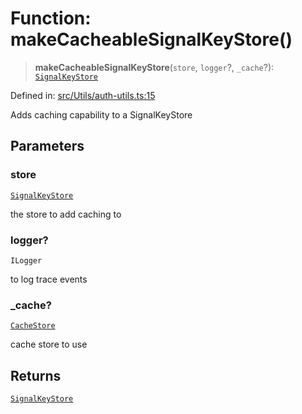 # Function: makeCacheableSignalKeyStore()

> **makeCacheableSignalKeyStore**(`store`, `logger`?, `_cache`?): [`SignalKeyStore`](../type-aliases/SignalKeyStore.md)

Defined in: [src/Utils/auth-utils.ts:15](https://github.com/Fokusdotid/Baileys/blob/e5a24e138f3b69cf124e0406999e537d5c9a6c18/src/Utils/auth-utils.ts#L15)

Adds caching capability to a SignalKeyStore

## Parameters

### store

[`SignalKeyStore`](../type-aliases/SignalKeyStore.md)

the store to add caching to

### logger?

`ILogger`

to log trace events

### \_cache?

[`CacheStore`](../type-aliases/CacheStore.md)

cache store to use

## Returns

[`SignalKeyStore`](../type-aliases/SignalKeyStore.md)
